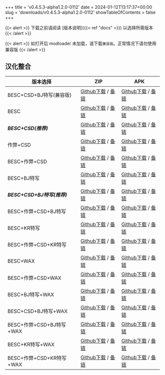 
+++
title = 'v0.4.5.3-alpha1.2.0-0112'
date = 2024-01-12T13:17:37+00:00
slug = 'downloads/v0.4.5.3-alpha1.2.0-0112'
showTableOfContents = false
+++

{{< alert >}}
下载之前请阅读 [版本说明]({{< ref "docs" >}}) 以选择所需版本
{{< /alert >}}


{{< alert >}}
如打开后 modloader 未加载，请下载`兼容版`。正常情况下请勿使用兼容版
{{< /alert >}}

## 汉化整合

|         版本选择          |                                                                                                                                                                            ZIP                                                                                                                                                                             |                                                                                                                                                                            APK                                                                                                                                                                             |
|---------------------------|------------------------------------------------------------------------------------------------------------------------------------------------------------------------------------------------------------------------------------------------------------------------------------------------------------------------------------------------------------|------------------------------------------------------------------------------------------------------------------------------------------------------------------------------------------------------------------------------------------------------------------------------------------------------------------------------------------------------------|
|BESC+CSD+BJ特写(兼容版)    |[Github下载](https://github.com/DoL-Lyra/Lyra/releases/download/v0.4.5.3-alpha1.2.0-0112/DoL-0.4.5.3-Lyra-a1.2.0-polyfill-besc-cheat-csd-sideviewbj-0112.zip ) / [备链](https://ghfast.top/https://github.com/DoL-Lyra/Lyra/releases/download/v0.4.5.3-alpha1.2.0-0112/DoL-0.4.5.3-Lyra-a1.2.0-polyfill-besc-cheat-csd-sideviewbj-0112.zip )|[Github下载](https://github.com/DoL-Lyra/Lyra/releases/download/v0.4.5.3-alpha1.2.0-0112/DoL-0.4.5.3-Lyra-a1.2.0-polyfill-besc-cheat-csd-sideviewbj-0112.apk ) / [备链](https://ghfast.top/https://github.com/DoL-Lyra/Lyra/releases/download/v0.4.5.3-alpha1.2.0-0112/DoL-0.4.5.3-Lyra-a1.2.0-polyfill-besc-cheat-csd-sideviewbj-0112.apk )|
|BESC                       |[Github下载](https://github.com/DoL-Lyra/Lyra/releases/download/v0.4.5.3-alpha1.2.0-0112/DoL-0.4.5.3-Lyra-a1.2.0-besc-0112.zip ) / [备链](https://ghfast.top/https://github.com/DoL-Lyra/Lyra/releases/download/v0.4.5.3-alpha1.2.0-0112/DoL-0.4.5.3-Lyra-a1.2.0-besc-0112.zip )                                                            |[Github下载](https://github.com/DoL-Lyra/Lyra/releases/download/v0.4.5.3-alpha1.2.0-0112/DoL-0.4.5.3-Lyra-a1.2.0-besc-0112.apk ) / [备链](https://ghfast.top/https://github.com/DoL-Lyra/Lyra/releases/download/v0.4.5.3-alpha1.2.0-0112/DoL-0.4.5.3-Lyra-a1.2.0-besc-0112.apk )                                                            |
|***BESC+CSD(推荐)***       |[Github下载](https://github.com/DoL-Lyra/Lyra/releases/download/v0.4.5.3-alpha1.2.0-0112/DoL-0.4.5.3-Lyra-a1.2.0-besc-csd-0112.zip ) / [备链](https://ghfast.top/https://github.com/DoL-Lyra/Lyra/releases/download/v0.4.5.3-alpha1.2.0-0112/DoL-0.4.5.3-Lyra-a1.2.0-besc-csd-0112.zip )                                                    |[Github下载](https://github.com/DoL-Lyra/Lyra/releases/download/v0.4.5.3-alpha1.2.0-0112/DoL-0.4.5.3-Lyra-a1.2.0-besc-csd-0112.apk ) / [备链](https://ghfast.top/https://github.com/DoL-Lyra/Lyra/releases/download/v0.4.5.3-alpha1.2.0-0112/DoL-0.4.5.3-Lyra-a1.2.0-besc-csd-0112.apk )                                                    |
|作弊+CSD                   |[Github下载](https://github.com/DoL-Lyra/Lyra/releases/download/v0.4.5.3-alpha1.2.0-0112/DoL-0.4.5.3-Lyra-a1.2.0-cheat-csd-0112.zip ) / [备链](https://ghfast.top/https://github.com/DoL-Lyra/Lyra/releases/download/v0.4.5.3-alpha1.2.0-0112/DoL-0.4.5.3-Lyra-a1.2.0-cheat-csd-0112.zip )                                                  |[Github下载](https://github.com/DoL-Lyra/Lyra/releases/download/v0.4.5.3-alpha1.2.0-0112/DoL-0.4.5.3-Lyra-a1.2.0-cheat-csd-0112.apk ) / [备链](https://ghfast.top/https://github.com/DoL-Lyra/Lyra/releases/download/v0.4.5.3-alpha1.2.0-0112/DoL-0.4.5.3-Lyra-a1.2.0-cheat-csd-0112.apk )                                                  |
|BESC+作弊+CSD              |[Github下载](https://github.com/DoL-Lyra/Lyra/releases/download/v0.4.5.3-alpha1.2.0-0112/DoL-0.4.5.3-Lyra-a1.2.0-besc-cheat-csd-0112.zip ) / [备链](https://ghfast.top/https://github.com/DoL-Lyra/Lyra/releases/download/v0.4.5.3-alpha1.2.0-0112/DoL-0.4.5.3-Lyra-a1.2.0-besc-cheat-csd-0112.zip )                                        |[Github下载](https://github.com/DoL-Lyra/Lyra/releases/download/v0.4.5.3-alpha1.2.0-0112/DoL-0.4.5.3-Lyra-a1.2.0-besc-cheat-csd-0112.apk ) / [备链](https://ghfast.top/https://github.com/DoL-Lyra/Lyra/releases/download/v0.4.5.3-alpha1.2.0-0112/DoL-0.4.5.3-Lyra-a1.2.0-besc-cheat-csd-0112.apk )                                        |
|BESC+BJ特写                |[Github下载](https://github.com/DoL-Lyra/Lyra/releases/download/v0.4.5.3-alpha1.2.0-0112/DoL-0.4.5.3-Lyra-a1.2.0-besc-sideviewbj-0112.zip ) / [备链](https://ghfast.top/https://github.com/DoL-Lyra/Lyra/releases/download/v0.4.5.3-alpha1.2.0-0112/DoL-0.4.5.3-Lyra-a1.2.0-besc-sideviewbj-0112.zip )                                      |[Github下载](https://github.com/DoL-Lyra/Lyra/releases/download/v0.4.5.3-alpha1.2.0-0112/DoL-0.4.5.3-Lyra-a1.2.0-besc-sideviewbj-0112.apk ) / [备链](https://ghfast.top/https://github.com/DoL-Lyra/Lyra/releases/download/v0.4.5.3-alpha1.2.0-0112/DoL-0.4.5.3-Lyra-a1.2.0-besc-sideviewbj-0112.apk )                                      |
|***BESC+CSD+BJ特写(推荐)***|[Github下载](https://github.com/DoL-Lyra/Lyra/releases/download/v0.4.5.3-alpha1.2.0-0112/DoL-0.4.5.3-Lyra-a1.2.0-besc-csd-sideviewbj-0112.zip ) / [备链](https://ghfast.top/https://github.com/DoL-Lyra/Lyra/releases/download/v0.4.5.3-alpha1.2.0-0112/DoL-0.4.5.3-Lyra-a1.2.0-besc-csd-sideviewbj-0112.zip )                              |[Github下载](https://github.com/DoL-Lyra/Lyra/releases/download/v0.4.5.3-alpha1.2.0-0112/DoL-0.4.5.3-Lyra-a1.2.0-besc-csd-sideviewbj-0112.apk ) / [备链](https://ghfast.top/https://github.com/DoL-Lyra/Lyra/releases/download/v0.4.5.3-alpha1.2.0-0112/DoL-0.4.5.3-Lyra-a1.2.0-besc-csd-sideviewbj-0112.apk )                              |
|BESC+作弊+CSD+BJ特写       |[Github下载](https://github.com/DoL-Lyra/Lyra/releases/download/v0.4.5.3-alpha1.2.0-0112/DoL-0.4.5.3-Lyra-a1.2.0-besc-cheat-csd-sideviewbj-0112.zip ) / [备链](https://ghfast.top/https://github.com/DoL-Lyra/Lyra/releases/download/v0.4.5.3-alpha1.2.0-0112/DoL-0.4.5.3-Lyra-a1.2.0-besc-cheat-csd-sideviewbj-0112.zip )                  |[Github下载](https://github.com/DoL-Lyra/Lyra/releases/download/v0.4.5.3-alpha1.2.0-0112/DoL-0.4.5.3-Lyra-a1.2.0-besc-cheat-csd-sideviewbj-0112.apk ) / [备链](https://ghfast.top/https://github.com/DoL-Lyra/Lyra/releases/download/v0.4.5.3-alpha1.2.0-0112/DoL-0.4.5.3-Lyra-a1.2.0-besc-cheat-csd-sideviewbj-0112.apk )                  |
|BESC+KR特写                |[Github下载](https://github.com/DoL-Lyra/Lyra/releases/download/v0.4.5.3-alpha1.2.0-0112/DoL-0.4.5.3-Lyra-a1.2.0-besc-sideviewkr-0112.zip ) / [备链](https://ghfast.top/https://github.com/DoL-Lyra/Lyra/releases/download/v0.4.5.3-alpha1.2.0-0112/DoL-0.4.5.3-Lyra-a1.2.0-besc-sideviewkr-0112.zip )                                      |[Github下载](https://github.com/DoL-Lyra/Lyra/releases/download/v0.4.5.3-alpha1.2.0-0112/DoL-0.4.5.3-Lyra-a1.2.0-besc-sideviewkr-0112.apk ) / [备链](https://ghfast.top/https://github.com/DoL-Lyra/Lyra/releases/download/v0.4.5.3-alpha1.2.0-0112/DoL-0.4.5.3-Lyra-a1.2.0-besc-sideviewkr-0112.apk )                                      |
|BESC+作弊+CSD+KR特写       |[Github下载](https://github.com/DoL-Lyra/Lyra/releases/download/v0.4.5.3-alpha1.2.0-0112/DoL-0.4.5.3-Lyra-a1.2.0-besc-cheat-csd-sideviewkr-0112.zip ) / [备链](https://ghfast.top/https://github.com/DoL-Lyra/Lyra/releases/download/v0.4.5.3-alpha1.2.0-0112/DoL-0.4.5.3-Lyra-a1.2.0-besc-cheat-csd-sideviewkr-0112.zip )                  |[Github下载](https://github.com/DoL-Lyra/Lyra/releases/download/v0.4.5.3-alpha1.2.0-0112/DoL-0.4.5.3-Lyra-a1.2.0-besc-cheat-csd-sideviewkr-0112.apk ) / [备链](https://ghfast.top/https://github.com/DoL-Lyra/Lyra/releases/download/v0.4.5.3-alpha1.2.0-0112/DoL-0.4.5.3-Lyra-a1.2.0-besc-cheat-csd-sideviewkr-0112.apk )                  |
|BESC+WAX                   |[Github下载](https://github.com/DoL-Lyra/Lyra/releases/download/v0.4.5.3-alpha1.2.0-0112/DoL-0.4.5.3-Lyra-a1.2.0-besc-wax-0112.zip ) / [备链](https://ghfast.top/https://github.com/DoL-Lyra/Lyra/releases/download/v0.4.5.3-alpha1.2.0-0112/DoL-0.4.5.3-Lyra-a1.2.0-besc-wax-0112.zip )                                                    |[Github下载](https://github.com/DoL-Lyra/Lyra/releases/download/v0.4.5.3-alpha1.2.0-0112/DoL-0.4.5.3-Lyra-a1.2.0-besc-wax-0112.apk ) / [备链](https://ghfast.top/https://github.com/DoL-Lyra/Lyra/releases/download/v0.4.5.3-alpha1.2.0-0112/DoL-0.4.5.3-Lyra-a1.2.0-besc-wax-0112.apk )                                                    |
|BESC+作弊+CSD+WAX          |[Github下载](https://github.com/DoL-Lyra/Lyra/releases/download/v0.4.5.3-alpha1.2.0-0112/DoL-0.4.5.3-Lyra-a1.2.0-besc-wax-cheat-csd-0112.zip ) / [备链](https://ghfast.top/https://github.com/DoL-Lyra/Lyra/releases/download/v0.4.5.3-alpha1.2.0-0112/DoL-0.4.5.3-Lyra-a1.2.0-besc-wax-cheat-csd-0112.zip )                                |[Github下载](https://github.com/DoL-Lyra/Lyra/releases/download/v0.4.5.3-alpha1.2.0-0112/DoL-0.4.5.3-Lyra-a1.2.0-besc-wax-cheat-csd-0112.apk ) / [备链](https://ghfast.top/https://github.com/DoL-Lyra/Lyra/releases/download/v0.4.5.3-alpha1.2.0-0112/DoL-0.4.5.3-Lyra-a1.2.0-besc-wax-cheat-csd-0112.apk )                                |
|BESC+BJ特写+WAX            |[Github下载](https://github.com/DoL-Lyra/Lyra/releases/download/v0.4.5.3-alpha1.2.0-0112/DoL-0.4.5.3-Lyra-a1.2.0-besc-wax-sideviewbj-0112.zip ) / [备链](https://ghfast.top/https://github.com/DoL-Lyra/Lyra/releases/download/v0.4.5.3-alpha1.2.0-0112/DoL-0.4.5.3-Lyra-a1.2.0-besc-wax-sideviewbj-0112.zip )                              |[Github下载](https://github.com/DoL-Lyra/Lyra/releases/download/v0.4.5.3-alpha1.2.0-0112/DoL-0.4.5.3-Lyra-a1.2.0-besc-wax-sideviewbj-0112.apk ) / [备链](https://ghfast.top/https://github.com/DoL-Lyra/Lyra/releases/download/v0.4.5.3-alpha1.2.0-0112/DoL-0.4.5.3-Lyra-a1.2.0-besc-wax-sideviewbj-0112.apk )                              |
|BESC+CSD+BJ特写+WAX        |[Github下载](https://github.com/DoL-Lyra/Lyra/releases/download/v0.4.5.3-alpha1.2.0-0112/DoL-0.4.5.3-Lyra-a1.2.0-besc-wax-csd-sideviewbj-0112.zip ) / [备链](https://ghfast.top/https://github.com/DoL-Lyra/Lyra/releases/download/v0.4.5.3-alpha1.2.0-0112/DoL-0.4.5.3-Lyra-a1.2.0-besc-wax-csd-sideviewbj-0112.zip )                      |[Github下载](https://github.com/DoL-Lyra/Lyra/releases/download/v0.4.5.3-alpha1.2.0-0112/DoL-0.4.5.3-Lyra-a1.2.0-besc-wax-csd-sideviewbj-0112.apk ) / [备链](https://ghfast.top/https://github.com/DoL-Lyra/Lyra/releases/download/v0.4.5.3-alpha1.2.0-0112/DoL-0.4.5.3-Lyra-a1.2.0-besc-wax-csd-sideviewbj-0112.apk )                      |
|BESC+作弊+CSD+BJ特写+WAX   |[Github下载](https://github.com/DoL-Lyra/Lyra/releases/download/v0.4.5.3-alpha1.2.0-0112/DoL-0.4.5.3-Lyra-a1.2.0-besc-wax-cheat-csd-sideviewbj-0112.zip ) / [备链](https://ghfast.top/https://github.com/DoL-Lyra/Lyra/releases/download/v0.4.5.3-alpha1.2.0-0112/DoL-0.4.5.3-Lyra-a1.2.0-besc-wax-cheat-csd-sideviewbj-0112.zip )          |[Github下载](https://github.com/DoL-Lyra/Lyra/releases/download/v0.4.5.3-alpha1.2.0-0112/DoL-0.4.5.3-Lyra-a1.2.0-besc-wax-cheat-csd-sideviewbj-0112.apk ) / [备链](https://ghfast.top/https://github.com/DoL-Lyra/Lyra/releases/download/v0.4.5.3-alpha1.2.0-0112/DoL-0.4.5.3-Lyra-a1.2.0-besc-wax-cheat-csd-sideviewbj-0112.apk )          |
|BESC+KR特写+WAX            |[Github下载](https://github.com/DoL-Lyra/Lyra/releases/download/v0.4.5.3-alpha1.2.0-0112/DoL-0.4.5.3-Lyra-a1.2.0-besc-wax-sideviewkr-0112.zip ) / [备链](https://ghfast.top/https://github.com/DoL-Lyra/Lyra/releases/download/v0.4.5.3-alpha1.2.0-0112/DoL-0.4.5.3-Lyra-a1.2.0-besc-wax-sideviewkr-0112.zip )                              |[Github下载](https://github.com/DoL-Lyra/Lyra/releases/download/v0.4.5.3-alpha1.2.0-0112/DoL-0.4.5.3-Lyra-a1.2.0-besc-wax-sideviewkr-0112.apk ) / [备链](https://ghfast.top/https://github.com/DoL-Lyra/Lyra/releases/download/v0.4.5.3-alpha1.2.0-0112/DoL-0.4.5.3-Lyra-a1.2.0-besc-wax-sideviewkr-0112.apk )                              |
|BESC+作弊+CSD+KR特写+WAX   |[Github下载](https://github.com/DoL-Lyra/Lyra/releases/download/v0.4.5.3-alpha1.2.0-0112/DoL-0.4.5.3-Lyra-a1.2.0-besc-wax-cheat-csd-sideviewkr-0112.zip ) / [备链](https://ghfast.top/https://github.com/DoL-Lyra/Lyra/releases/download/v0.4.5.3-alpha1.2.0-0112/DoL-0.4.5.3-Lyra-a1.2.0-besc-wax-cheat-csd-sideviewkr-0112.zip )          |[Github下载](https://github.com/DoL-Lyra/Lyra/releases/download/v0.4.5.3-alpha1.2.0-0112/DoL-0.4.5.3-Lyra-a1.2.0-besc-wax-cheat-csd-sideviewkr-0112.apk ) / [备链](https://ghfast.top/https://github.com/DoL-Lyra/Lyra/releases/download/v0.4.5.3-alpha1.2.0-0112/DoL-0.4.5.3-Lyra-a1.2.0-besc-wax-cheat-csd-sideviewkr-0112.apk )          |
